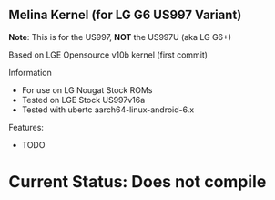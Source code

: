 ## Melina Kernel (for LG G6 US997 Variant)

**Note**: This is for the US997, **NOT** the US997U (aka LG G6+)

Based on LGE Opensource v10b kernel (first commit)

Information

 * For use on LG Nougat Stock ROMs
 * Tested on LGE Stock US997v16a
 * Tested with ubertc aarch64-linux-android-6.x
 
Features:

 * TODO

# Current Status: Does not compile
